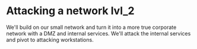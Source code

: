 # Attacking a network lvl\_2

We'll build on our small network and turn it into a more true corporate network with a DMZ and internal services. We'll attack the internal services and pivot to attacking workstations.\
\
&#x20;
